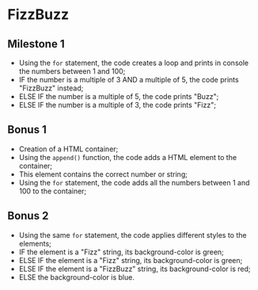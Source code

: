 # FizzBuzz

## Milestone 1

- Using the `for` statement, the code creates a loop and prints in console the numbers between 1 and 100;
- IF the number is a multiple of 3 AND a multiple of 5, the code prints "FizzBuzz" instead;
- ELSE IF the number is a multiple of 5, the code prints "Buzz";
- ELSE IF the number is a multiple of 3, the code prints "Fizz";

## Bonus 1

- Creation of a HTML container;
- Using the `append()` function, the code adds a HTML element to the container;
- This element contains the correct number or string;
- Using the `for` statement, the code adds all the numbers between 1 and 100 to the container;

## Bonus 2

- Using the same `for` statement, the code applies different styles to the elements;
- IF the element is a "Fizz" string, its background-color is green;
- ELSE IF the element is a "Fizz" string, its background-color is green;
- ELSE IF the element is a "FizzBuzz" string, its background-color is red;
- ELSE the background-color is blue.